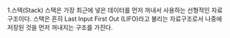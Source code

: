 1.스택(Stack)
스택은 가장 최근에 넣은 데이터를 먼저 꺼내서 사용하는 선형적인 자료구조이다.
스택은 흔히 Last Input First Out (LIFO)라고 불리는 자료구조로서 나중에 저장된 것을 먼저 꺼내지는 구조를 가진다.


